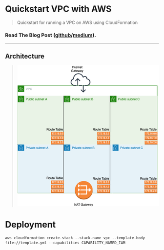 # Quickstart VPC with AWS 
> Quickstart for running a VPC on AWS using CloudFormation

### Read The Blog Post ([github](./blog_post.md)/[medium](https://medium.com/@t3chflicks/virtual-private-cloud-on-aws-quickstart-with-cloudformation-4583109b2433)).

---

## Architecture
>![architecture](./architecture.png)

# Deployment
```
aws cloudformation create-stack --stack-name vpc --template-body file://template.yml --capabilities CAPABILITY_NAMED_IAM
````